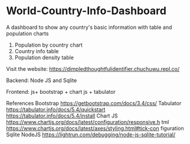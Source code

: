 # World-Country-Info-Dashboard
A dashboard to show any country's basic information with table and population charts

1. Population by country chart
2. Country info table
3. Population density table

Visit the website:
https://dimpledthoughtfulidentifier.chuchuwu.repl.co/

Backend:
Node JS and Sqlite

Frontend:
js+ bootstrap + chart js + tabulator



References
Bootstrap
https://getbootstrap.com/docs/3.4/css/
Tabulator
https://tabulator.info/docs/5.4/quickstart https://tabulator.info/docs/5.4/install
Chart JS https://www.chartjs.org/docs/latest/configuration/responsive.h tml https://www.chartjs.org/docs/latest/axes/styling.html#tick-con figuration
Sqlite NodeJS https://lightrun.com/debugging/node-js-sqlite-tutorial/
